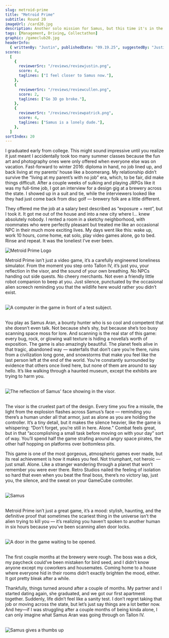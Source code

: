 ```yaml
---
slug: metroid-prime
title: "Metroid Prime"
subtitle: Round 20
imageUrl: /card20.jpg
description: Another solo mission for Samus, but this time it's in the third dimension.
tags: [Management, Driving, Collectathon]
graphic: /gameclub20.jpg
headerInfo:
  { writtenBy: "Justin", publishedDate: "09.19.25", suggestedBy: "Justin" }
scores:
  [
    {
      reviewerSrc: "/reviews/reviewjustin.png",
      score: 4,
      taglines: ["I feel closer to Samus now."],
    },
    {
      reviewerSrc: "/reviews/reviewcullen.png",
      score: 2,
      taglines: ["Go 3D go broke."],
    },
    {
      reviewerSrc: "/reviews/reviewpatrick.png",
      score: 4,
      taglines: ["Samus is a lonely dude."],
    },
  ]
sortIndex: 20
---
```


I graduated early from college. This might sound impressive until you realize it just meant I accidentally took too many summer classes because the fun art and photography ones were only offered when everyone else was on vacation. Fast-forward to winter 2016: diploma in hand, no job lined up, and back living at my parents’ house like a boomerang. My relationship didn’t survive the “living at my parent’s with no job” era, which, to be fair, did make things difficult. After a couple weeks of sulking and playing JRPGs like it was my full-time job, I got an interview for a design gig at a brewery across the state. I showed up in a suit and tie, while the interviewers looked like they had just come back from disc golf — brewery folk are a little different.<br>

They offered me the job at a salary best described as “exposure + rent”, but I took it. It got me out of the house and into a new city where I… knew absolutely nobody. I rented a room in a sketchy neighborhood, with roommates who were perfectly pleasant but treated me like an occasional NPC in their much more exciting lives. My days went like this: wake up, work 10 hours, come home, eat solo, play video games alone, go to bed. Rinse and repeat. It was the loneliest I’ve ever been.<br>

<div class="reviewlogo"><img src="/reviews/metroidprime/logo.png"
alt="Metroid Prime Logo"/></div>

Metroid Prime isn’t just a video game, it’s a carefully engineered loneliness simulator. From the moment you step onto Tallon IV, it’s just you, your reflection in the visor, and the sound of your own breathing. No NPCs handing out side quests. No cheery merchants. Not even a friendly little robot companion to beep at you. Just silence, punctuated by the occasional alien screech reminding you that the wildlife here would rather you didn’t exist.<br><br>

<div class="reviewsplit"><img src="/reviews/metroidprime/computer.gif"
alt="A computer in the game in front of a test subject."/><div><br>

You play as Samus Aran, a bounty hunter who is so cool and competent that she doesn’t even talk. Not because she’s shy, but because she’s too busy scanning space moss for lore. And scanning is the real star of this game: every bug, rock, or glowing wall texture is hiding a novella’s worth of exposition. The game is also amazingly beautiful. The planet feels alive in that tragic, abandoned way — waterfalls that don’t care you’re there, ruins from a civilization long gone, and snowstorms that make you feel like the last person left at the end of the world. You’re constantly surrounded by evidence that others once lived here, but none of them are around to say hello. It’s like walking through a haunted museum, except the exhibits are trying to harm you.<br><br>

<div class="reviewsplit"><img src="/reviews/metroidprime/visor.gif"
alt="The reflection of Samus' face showing in the visor." /><div><br>

The visor is the cruelest part of the design. Every time you fire a missile, the light from the explosion flashes across Samus’s face — reminding you there’s a human under all that armor, just as alone as you are holding the controller. It’s a tiny detail, but it makes the silence heavier, like the game is whispering: “Don’t forget, you’re still in here. Alone.” Combat feels great, but in that “accomplishing a small task before moving on with your day” sort of way. You’ll spend half the game strafing around angry space pirates, the other half hopping on platforms over bottomless pits.

This game is one of the most gorgeous, atmospheric games ever made, but its real achievement is how it makes you feel. Not triumphant, not heroic — just small. Alone. Like a stranger wandering through a planet that won’t remember you were ever there. Retro Studios nailed the feeling of isolation so hard that even when you beat the final boss, there’s no victory lap, just you, the silence, and the sweat on your GameCube controller.<br><br>

<div class="reviewsplit"><img src="/reviews/metroidprime/samus.jpg"
alt="Samus" /><div><br>

Metroid Prime isn’t just a great game, it’s a mood: stylish, haunting, and the definitive proof that sometimes the scariest thing in the universe isn’t the alien trying to kill you — it’s realizing you haven’t spoken to another human in six hours because you’ve been scanning alien door locks.<br><br>

<div class="reviewsplit"><img src="/reviews/metroidprime/door.gif"
alt="A door in the game waiting to be opened." /><div><br>

The first couple months at the brewery were rough. The boss was a dick, my paycheck could’ve been mistaken for bird seed, and I didn’t know anyone except my coworkers and housemates. Coming home to a house where everyone hid in their rooms didn’t exactly brighten the mood, either. It got pretty bleak after a while.<br>

Thankfully, things turned around after a couple of months. My partner and I started dating again, she graduated, and we got our first apartment together. Suddenly, life didn’t feel like a sanity test. I don’t regret taking that job or moving across the state, but let’s just say things are a lot better now. And hey—if I was struggling after a couple months of being kinda alone, I can only imagine what Samus Aran was going through on Tallon IV.<br><br>

<div class="reviewsplit"><img src="/reviews/metroidprime/thumbsup.gif"
alt="Samus gives a thumbs up" /><div><br>

<br />
<br />
